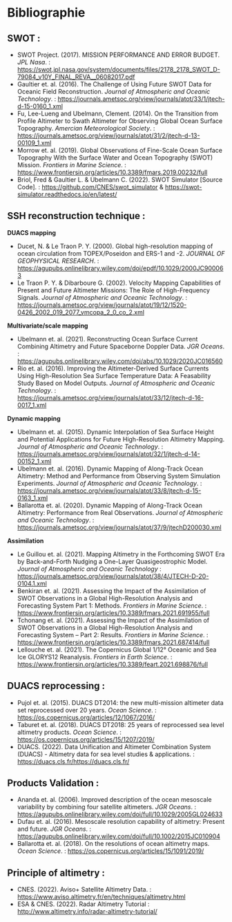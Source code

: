 # Bibliographie

**SWOT :**
-
- SWOT Project. (2017). MISSION PERFORMANCE AND ERROR BUDGET. *JPL Nasa*. : https://swot.jpl.nasa.gov/system/documents/files/2178_2178_SWOT_D-79084_v10Y_FINAL_REVA__06082017.pdf
- Gaultier et. al. (2016). The Challenge of Using Future SWOT Data for Oceanic Field Reconstruction. *Journal of Atmospheric and Oceanic Technology*. :  https://journals.ametsoc.org/view/journals/atot/33/1/jtech-d-15-0160_1.xml
- Fu, Lee-Lueng and Ubelmann, Clement. (2014). On the Transition from Profile Altimeter to Swath Altimeter for Observing Global Ocean Surface Topography. *Amercian Meteorological Society*. : https://journals.ametsoc.org/view/journals/atot/31/2/jtech-d-13-00109_1.xml
- Morrow et. al. (2019). Global Observations of Fine-Scale Ocean Surface Topography With the Surface Water and Ocean Topography (SWOT) Mission. *Frontiers in Marine Science*. : https://www.frontiersin.org/articles/10.3389/fmars.2019.00232/full
- Briol, Fred & Gaultier L. & Ubelmann C. (2022). SWOT Simulator [Source Code]. : https://github.com/CNES/swot_simulator & https://swot-simulator.readthedocs.io/en/latest/

**SSH reconstruction technique :**
-
**DUACS mapping**
- Ducet, N. & Le Traon P. Y. (2000). Global high-resolution mapping of ocean circulation from TOPEX/Poseidon and ERS-1 and -2. *JOURNAL OF GEOPHYSICAL RESEARCH*. : https://agupubs.onlinelibrary.wiley.com/doi/epdf/10.1029/2000JC900063
- Le Traon P. Y. & Dibarboure G. (2002). Velocity Mapping Capabilities of Present and Future Altimeter Missions: The Role of High-Frequency Signals. *Journal of Atmospheric and Oceanic Technology*. : https://journals.ametsoc.org/view/journals/atot/19/12/1520-0426_2002_019_2077_vmcopa_2_0_co_2.xml

**Multivariate/scale mapping**
- Ubelmann et. al. (2021). Reconstructing Ocean Surface Current Combining Altimetry and Future Spaceborne Doppler Data. *JGR Oceans*. : https://agupubs.onlinelibrary.wiley.com/doi/abs/10.1029/2020JC016560
- Rio et. al. (2016). Improving the Altimeter-Derived Surface Currents Using High-Resolution Sea Surface Temperature Data: A Feasability Study Based on Model Outputs. *Journal of Atmospheric and Oceanic Technology*. :  https://journals.ametsoc.org/view/journals/atot/33/12/jtech-d-16-0017_1.xml

**Dynamic mapping**
- Ubelmann et. al. (2015). Dynamic Interpolation of Sea Surface Height and Potential Applications for Future High-Resolution Altimetry Mapping. *Journal of Atmospheric and Oceanic Technology*. : https://journals.ametsoc.org/view/journals/atot/32/1/jtech-d-14-00152_1.xml
- Ubelmann et. al. (2016). Dynamic Mapping of Along-Track Ocean Altimetry: Method and Performance from Observing System Simulation Experiments. *Journal of Atmospheric and Oceanic Technology*. : https://journals.ametsoc.org/view/journals/atot/33/8/jtech-d-15-0163_1.xml
- Ballarotta et. al. (2020). Dynamic Mapping of Along-Track Ocean Altimetry: Performance from Real Observations. *Journal of Atmospheric and Oceanic Technology*. : https://journals.ametsoc.org/view/journals/atot/37/9/jtechD200030.xml

**Assimilation**
- Le Guillou et. al. (2021). Mapping Altimetry in the Forthcoming SWOT Era by Back-and-Forth Nudging a One-Layer Quasigeostrophic Model. *Journal of Atmospheric and Oceanic Technology* : https://journals.ametsoc.org/view/journals/atot/38/4/JTECH-D-20-0104.1.xml
- Benkiran et. al. (2021). Assessing the Impact of the Assimilation of SWOT Observations in a Global High-Resolution Analysis and Forecasting System Part 1: Methods. *Frontiers in Marine Science*. : https://www.frontiersin.org/articles/10.3389/fmars.2021.691955/full 
- Tchonang et. al. (2021). Assessing the Impact of the Assimilation of SWOT Observations in a Global High-Resolution Analysis and Forecasting System – Part 2: Results. *Frontiers in Marine Science*. : https://www.frontiersin.org/articles/10.3389/fmars.2021.687414/full 
- Lellouche et. al. (2021). The Copernicus Global 1/12° Oceanic and Sea Ice GLORYS12 Reanalysis. *Frontiers in Earth Science*. : https://www.frontiersin.org/articles/10.3389/feart.2021.698876/full 

**DUACS reprocessing :**
-
- Pujol et. al. (2015). DUACS DT2014: the new multi-mission altimeter data set reprocessed over 20 years. *Ocean Science*. : https://os.copernicus.org/articles/12/1067/2016/
- Taburet et. al. (2018). DUACS DT2018: 25 years of reprocessed sea level altimetry products. *Ocean Science*. : https://os.copernicus.org/articles/15/1207/2019/
- DUACS. (2022). Data Unification and Altimeter Combination System (DUACS) - Altimetry data for sea level studies & applications. : https://duacs.cls.fr/https://duacs.cls.fr/

**Products Validation :**
-
- Ananda et. al. (2006). Improved description of the ocean mesoscale variability by combining four satellite altimeters. *JGR Oceans*. : https://agupubs.onlinelibrary.wiley.com/doi/full/10.1029/2005GL024633
- Dufau et. al. (2016). Mesoscale resolution capability of altimetry: Present and future. *JGR Oceans*. : https://agupubs.onlinelibrary.wiley.com/doi/full/10.1002/2015JC010904
- Ballarotta et. al. (2018). On the resolutions of ocean altimetry maps. *Ocean Science*. : https://os.copernicus.org/articles/15/1091/2019/

**Principle of altimetry :**
-
- CNES. (2022). Aviso+ Satellite Altimetry Data. : https://www.aviso.altimetry.fr/en/techniques/altimetry.html
- ESA & CNES. (2022). Radar Altimetry Tutorial : http://www.altimetry.info/radar-altimetry-tutorial/
